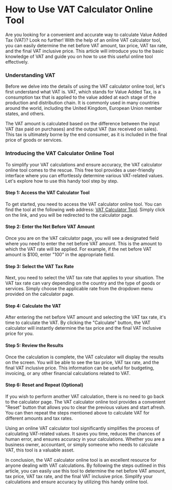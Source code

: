 How to Use VAT Calculator Online Tool
=====================================

Are you looking for a convenient and accurate way to calculate Value Added Tax (VAT)? Look no further! With the help of an online VAT calculator tool, you can easily determine the net before VAT amount, tax price, VAT tax rate, and the final VAT inclusive price. This article will introduce you to the basic knowledge of VAT and guide you on how to use this useful online tool effectively.

### Understanding VAT

Before we delve into the details of using the VAT calculator online tool, let's first understand what VAT is. VAT, which stands for Value Added Tax, is a consumption tax that is applied to the value added at each stage of the production and distribution chain. It is commonly used in many countries around the world, including the United Kingdom, European Union member states, and others.

The VAT amount is calculated based on the difference between the input VAT (tax paid on purchases) and the output VAT (tax received on sales). This tax is ultimately borne by the end consumer, as it is included in the final price of goods or services.

### Introducing the VAT Calculator Online Tool

To simplify your VAT calculations and ensure accuracy, the VAT calculator online tool comes to the rescue. This free tool provides a user-friendly interface where you can effortlessly determine various VAT-related values. Let's explore how to use this handy tool step by step.

#### Step 1: Access the VAT Calculator Tool

To get started, you need to access the VAT calculator online tool. You can find the tool at the following web address: [VAT Calculator Tool](https://www.onlinecalculatorsfree.com/financial/vat-calculator.html). Simply click on the link, and you will be redirected to the calculator page.

#### Step 2: Enter the Net Before VAT Amount

Once you are on the VAT calculator page, you will see a designated field where you need to enter the net before VAT amount. This is the amount to which the VAT rate will be applied. For example, if the net before VAT amount is $100, enter "100" in the appropriate field.

#### Step 3: Select the VAT Tax Rate

Next, you need to select the VAT tax rate that applies to your situation. The VAT tax rate can vary depending on the country and the type of goods or services. Simply choose the applicable rate from the dropdown menu provided on the calculator page.

#### Step 4: Calculate the VAT

After entering the net before VAT amount and selecting the VAT tax rate, it's time to calculate the VAT. By clicking the "Calculate" button, the VAT calculator will instantly determine the tax price and the final VAT inclusive price for you.

#### Step 5: Review the Results

Once the calculation is complete, the VAT calculator will display the results on the screen. You will be able to see the tax price, VAT tax rate, and the final VAT inclusive price. This information can be useful for budgeting, invoicing, or any other financial calculations related to VAT.

#### Step 6: Reset and Repeat (Optional)

If you wish to perform another VAT calculation, there is no need to go back to the calculator page. The VAT calculator online tool provides a convenient "Reset" button that allows you to clear the previous values and start afresh. You can then repeat the steps mentioned above to calculate VAT for different amounts and tax rates.

Using an online VAT calculator tool significantly simplifies the process of calculating VAT-related values. It saves you time, reduces the chances of human error, and ensures accuracy in your calculations. Whether you are a business owner, accountant, or simply someone who needs to calculate VAT, this tool is a valuable asset.

In conclusion, the VAT calculator online tool is an excellent resource for anyone dealing with VAT calculations. By following the steps outlined in this article, you can easily use this tool to determine the net before VAT amount, tax price, VAT tax rate, and the final VAT inclusive price. Simplify your calculations and ensure accuracy by utilizing this handy online tool.